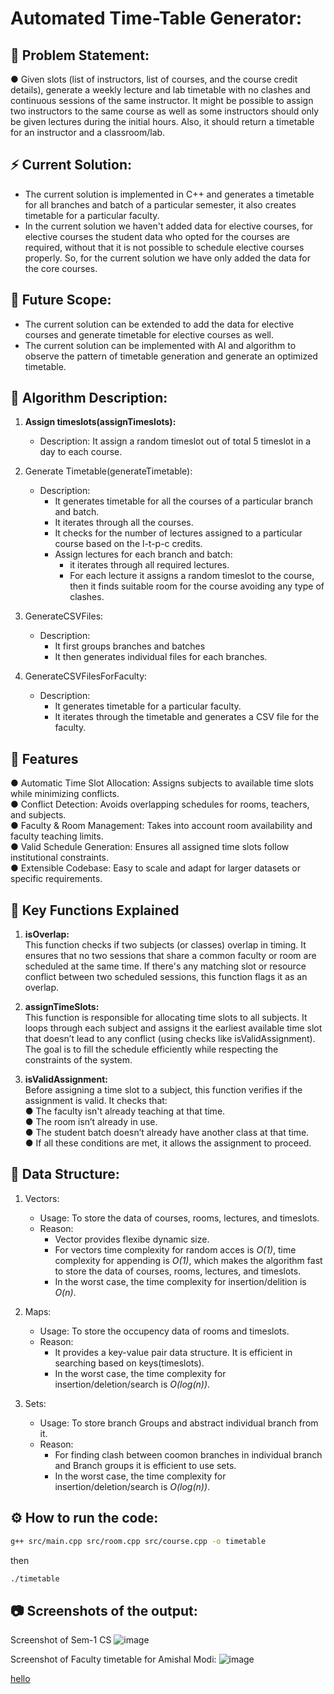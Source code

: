 # Automated Time-Table Generator:

## 🚨 Problem Statement:

● Given slots (list of instructors, list of courses, and the course credit details), generate a weekly lecture and lab timetable with no clashes and continuous sessions of the same instructor. It might be possible to assign two instructors to the same course as well as some instructors should only be given lectures during the initial hours. Also, it should return a timetable for an instructor and a classroom/lab.

## ⚡ Current Solution:

-   The current solution is implemented in C++ and generates a timetable for all branches and batch of a particular semester, it also creates timetable for a particular faculty.
-   In the current solution we haven't added data for elective courses, for elective courses the student data who opted for the courses are required, without that it is not possible to schedule elective courses properly. So, for the current solution we have only added the data for the core courses.

## 🚩 Future Scope:

-   The current solution can be extended to add the data for elective courses and generate timetable for elective courses as well.
-   The current solution can be implemented with AI and algorithm to observe the pattern of timetable generation and generate an optimized timetable.

## 🎯 Algorithm Description:

1. **Assign timeslots(assignTimeslots):**

    - Description: It assign a random timeslot out of total 5 timeslot in a day to each course.

2. Generate Timetable(generateTimetable):

    - Description:
        - It generates timetable for all the courses of a particular branch and batch.
        - It iterates through all the courses.
        - It checks for the number of lectures assigned to a particular course based on the l-t-p-c credits.
        - Assign lectures for each branch and batch:
            - it iterates through all required lectures.
            - For each lecture it assigns a random timeslot to the course, then it finds suitable room for the course avoiding any type of clashes.

3. GenerateCSVFiles:
    - Description:
        - It first groups branches and batches
        - It then generates individual files for each branches.

4. GenerateCSVFilesForFaculty:
    - Description:
        - It generates timetable for a particular faculty.
        - It iterates through the timetable and generates a CSV file for the faculty.

## 🚀 Features
● Automatic Time Slot Allocation: Assigns subjects to available time slots while minimizing conflicts.<br>
● Conflict Detection: Avoids overlapping schedules for rooms, teachers, and subjects.<br>
● Faculty & Room Management: Takes into account room availability and faculty teaching limits.<br>
● Valid Schedule Generation: Ensures all assigned time slots follow institutional constraints.<br>
● Extensible Codebase: Easy to scale and adapt for larger datasets or specific requirements.

## 🧠 Key Functions Explained
1. <b>isOverlap:<br></b>
This function checks if two subjects (or classes) overlap in timing. It ensures that no two sessions that share a common faculty or room are scheduled at the same time. If there's any matching slot or resource conflict between two scheduled sessions, this function flags it as an overlap.

2. <b>assignTimeSlots:<br></b>
This function is responsible for allocating time slots to all subjects. It loops through each subject and assigns it the earliest available time slot that doesn’t lead to any conflict (using checks like isValidAssignment). The goal is to fill the schedule efficiently while respecting the constraints of the system.

3. <b>isValidAssignment:<br></b>
Before assigning a time slot to a subject, this function verifies if the assignment is valid. It checks that:<br>
● The faculty isn't already teaching at that time.<br>
● The room isn’t already in use.<br>
● The student batch doesn’t already have another class at that time.<br>
● If all these conditions are met, it allows the assignment to proceed.
 

## 📁 Data Structure:

1. Vectors:

    - Usage: To store the data of courses, rooms, lectures, and timeslots.
    - Reason:
        - Vector provides flexibe dynamic size.
        - For vectors time complexity for random acces is _O(1)_, time complexity for appending is _O(1)_, which makes the algorithm fast to store the data of courses, rooms, lectures, and timeslots.
        - In the worst case, the time complexity for insertion/delition is _O(n)_.

2. Maps:

    - Usage: To store the occupency data of rooms and timeslots.
    - Reason:
        - It provides a key-value pair data structure. It is efficient in searching based on keys(timeslots).
        - In the worst case, the time complexity for insertion/deletion/search is _O(log(n))_.

3. Sets:

    - Usage: To store branch Groups and abstract individual branch from it.
    - Reason:
        - For finding clash between coomon branches in individual branch and Branch groups it is efficient to use sets.
        - In the worst case, the time complexity for insertion/deletion/search is _O(log(n))_.

## ⚙️ How to run the code:

```sh
g++ src/main.cpp src/room.cpp src/course.cpp -o timetable
```

then

```sh
./timetable
```

## 📷 Screenshots of the output:

Screenshot of Sem-1 CS
![image](https://github.com/pranshu05/OverclockedProcessors/assets/70943732/b141ba77-b864-47ab-8792-918c22c3c0f8)

Screenshot of Faculty timetable for Amishal Modi:
![image](https://github.com/pranshu05/OverclockedProcessors/assets/70943732/34314221-e04a-42cd-9182-8cc66319983a)

[hello](https://www.google.com/search?si=APYL9bv5mSDd0BZyhK2JzF8TziM8k99_JPagGXmFxgGtwKKW0UWujMuW5I-nxX5lbUEg3X1-TuqBV71aSjDPOqH9N92RZRiICg==&biw=1536&bih=826&dpr=1.25)
